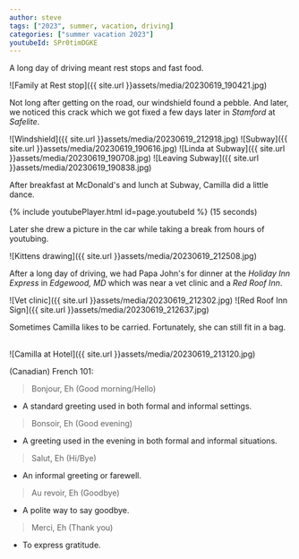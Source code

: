 ```yaml
---
author: steve
tags: ["2023", summer, vacation, driving]
categories: ["summer vacation 2023"]
youtubeId: SPr0timDGKE
---
```

A long day of driving meant rest stops and fast food.

![Family at Rest stop]({{ site.url }}assets/media/20230619_190421.jpg)

Not long after getting on the road, our windshield found a pebble. And later, we noticed this crack which we got fixed a few days later in *Stamford* at *Safelite*.


![Windshield]({{ site.url }}assets/media/20230619_212918.jpg)
![Subway]({{ site.url }}assets/media/20230619_190616.jpg)
![Linda at Subway]({{ site.url }}assets/media/20230619_190708.jpg)
![Leaving Subway]({{ site.url }}assets/media/20230619_190838.jpg)

After breakfast at McDonald's and lunch at Subway, Camilla did a little dance.

{% include youtubePlayer.html id=page.youtubeId %}
(15 seconds)

Later she drew a picture in the car while taking a break from hours of youtubing.
<br/>

![Kittens drawing]({{ site.url }}assets/media/20230619_212508.jpg)

After a long day of driving, we had Papa John's for dinner at the *Holiday Inn Express* in *Edgewood, MD* which was near a vet clinic and a *Red Roof Inn*.
<br/>

![Vet clinic]({{ site.url }}assets/media/20230619_212302.jpg)
![Red Roof Inn Sign]({{ site.url }}assets/media/20230619_212637.jpg)

Sometimes Camilla likes to be carried. Fortunately, she can still fit in a bag.  
<br/>

![Camilla at Hotel]({{ site.url }}assets/media/20230619_213120.jpg)

(Canadian) French 101:
> Bonjour, Eh (Good morning/Hello)

- A standard greeting used in both formal and informal settings.
  
> Bonsoir, Eh (Good evening)

- A greeting used in the evening in both formal and informal situations.
  
> Salut, Eh (Hi/Bye)

- An informal greeting or farewell.
  
> Au revoir, Eh (Goodbye)

- A polite way to say goodbye.
  
> Merci, Eh (Thank you)

- To express gratitude.

